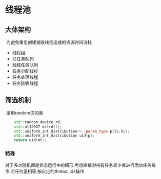 # 线程池

## 大体架构

​	为避免重复创建销毁线程造成的资源时间消耗

- 线程组
- 总任务队列
- 线程任务队列
- 任务分配线程
- 任务处理线程
- 任务接收线程

## 筛选机制

​	采用random库的类

~~~C++
    std::random_device rd;
    std::mt19937 mt{rd()};
    std::uniform_int_distribution<>::param_type p{lo,hi};
    std::uniform_int_distribution uid{p};
    return uid(mt); 
~~~

### 特殊

对于多次随机都是状态运行中的情形,考虑直接对持有任务最少者进行添加任务操作,若任务量相等,按自定的thread_idx操作
